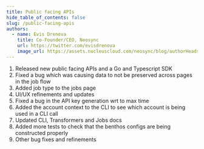 ```yaml
---
title: Public facing APIs
hide_table_of_contents: false
slug: /public-facing-apis
authors:
  - name: Evis Drenova
    title: Co-Founder/CEO, Neosync
    url: https://twitter.com/evisdrenova
    image_url: https://assets.nucleuscloud.com/neosync/blog/authorHeadshots/evis.png
---
```


1. Released new public facing APIs and a Go and Typescript SDK
2. Fixed a bug which was causing data to not be preserved across pages in the job flow
3. Added job type to the jobs page
4. UI/UX refinements and updates
5. Fixed a bug in the API key generation wrt to max time
6. Added the account context to the CLI to see which account is being used in a CLI call
7. Updated CLI, Transformers and Jobs docs
8. Added more tests to check that the benthos configs are being constructed properly
9. Other bug fixes and refinements
